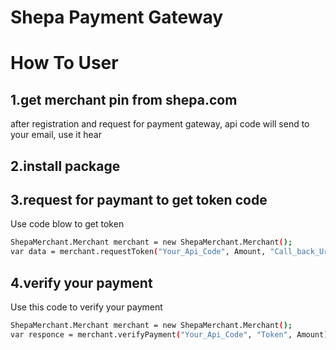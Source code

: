 # Shepa Payment Gateway


# How To User

## 1.get merchant pin from shepa.com
after registration and request for payment gateway, api code will send to your email, use it hear
## 2.install package
## 3.request for paymant to get token code
Use code blow to get token
```sh
ShepaMerchant.Merchant merchant = new ShepaMerchant.Merchant();
var data = merchant.requestToken("Your_Api_Code", Amount, "Call_back_Url", "Client_Mobile(optional)", "Client_Email(optional)", "Description_for_payment(optional)");
```


## 4.verify your payment
Use this code to verify your payment
```sh
ShepaMerchant.Merchant merchant = new ShepaMerchant.Merchant();
var responce = merchant.verifyPayment("Your_Api_Code", "Token", Amount);
```


